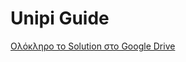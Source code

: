 # Unipi Guide

[Ολόκληρο το Solution στο Google Drive](https://drive.google.com/file/d/1D3XJ0EYKnGE8gvO0VWJ8ryuJj9nIpEfb/view?usp=sharing)
